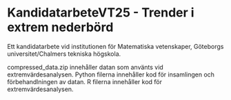 # KandidatarbeteVT25 - Trender i extrem nederbörd
Ett kandidatarbete vid institutionen för Matematiska vetenskaper, Göteborgs universitet/Chalmers tekniska högskola.

compressed_data.zip innehåller datan som använts vid extremvärdesanalysen. 
Python filerna innehåller kod för insamlingen och förbehandlningen av datan.
R filerna innehåller kod för extremvärdesanalysen.

